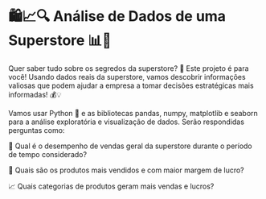 <h1>🛍️📈🔍 Análise de Dados de uma Superstore 📊👀</h1>

Quer saber tudo sobre os segredos da superstore? 🤫 Este projeto é para você! Usando dados reais da superstore, vamos descobrir informações valiosas que podem ajudar a empresa a tomar decisões estratégicas mais informadas! 💰💡

Vamos usar Python 🐍 e as bibliotecas pandas, numpy, matplotlib e seaborn para a análise exploratória e visualização de dados. Serão respondidas perguntas como:

🤑 Qual é o desempenho de vendas geral da superstore durante o período de tempo considerado?

🤔 Quais são os produtos mais vendidos e com maior margem de lucro?

📈 Quais categorias de produtos geram mais vendas e lucros?
